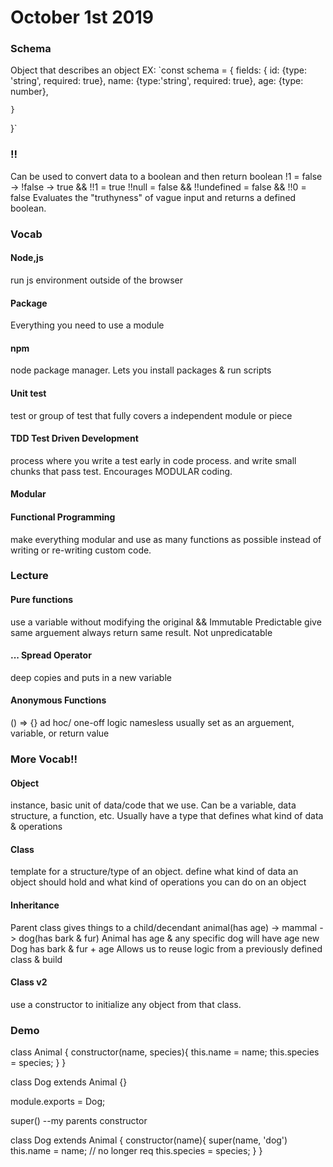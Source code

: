 # October 1st 2019

### Schema
Object that describes an object
EX:
`const schema = {
    fields: {
        id: {type: 'string', required: true},
        name: {type:'string', required: true},
        age: {type: number},

    }
}`

### !!
Can be used to convert data to a boolean and then return boolean
!1 = false -> !false -> true && !!1 = true
!!null = false && !!undefined = false && !!0 = false
Evaluates the "truthyness" of vague input and returns a defined boolean. 

### Vocab
#### Node,js
run js environment outside of the browser
#### Package
Everything you need to use a module
#### npm 
node package manager. Lets you install packages & run scripts
#### Unit test
test or group of test that fully covers a independent module or piece
#### TDD Test Driven Development
process where you write a test early in code process. and write small chunks that pass test. Encourages MODULAR coding. 
#### Modular

#### Functional Programming
make everything modular and use as many functions as possible instead of writing or re-writing custom code. 

### Lecture

#### Pure functions
use a variable without modifying the original && Immutable
Predictable give same arguement always return same result. Not unpredicatable 

#### ... Spread Operator
deep copies and puts in a new variable

#### Anonymous Functions
() => {}
ad hoc/ one-off logic
namesless usually set as an arguement, variable, or return value

### More Vocab!!
#### Object
instance, basic unit of data/code that we use. Can be a variable, data structure, a function, etc. Usually have a type that defines what kind of data & operations 
#### Class
template for a structure/type of an object. define what kind of data an object should hold and what kind of operations you can do on an object
#### Inheritance
Parent class gives things to a child/decendant
animal(has age) -> mammal -> dog(has bark & fur)   Animal has age & any specific dog will have age
new Dog has bark & fur + age
Allows us to reuse logic from a previously defined class & build
#### Class v2
use a constructor to initialize any object from that class. 

### Demo
class Animal {
    constructor(name, species){
        this.name = name;
        this.species = species;
    }
}

class Dog extends Animal {}

module.exports = Dog;

super() --my parents constructor

class Dog extends Animal {
    constructor(name){
        super(name, 'dog')
        this.name = name;
        // no longer req this.species = species;
    }
}
